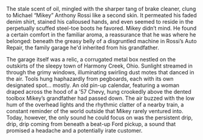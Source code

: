 The stale scent of oil, mingled with the sharper tang of brake cleaner, clung to Michael “Mikey” Anthony Rossi like a second skin. It permeated his faded denim shirt, stained his calloused hands, and even seemed to reside in the perpetually scuffed steel-toe boots he favored. Mikey didn’t mind. He found a certain comfort in the familiar aroma, a reassurance that he was where he belonged: beneath the greasy belly of a disgruntled machine in Rossi’s Auto Repair, the family garage he'd inherited from his grandfather.

The garage itself was a relic, a corrugated metal box nestled on the outskirts of the sleepy town of Harmony Creek, Ohio. Sunlight streamed in through the grimy windows, illuminating swirling dust motes that danced in the air. Tools hung haphazardly from pegboards, each with its own designated spot… mostly. An old pin-up calendar, featuring a woman draped across the hood of a '57 Chevy, hung crookedly above the dented toolbox Mikey’s grandfather had passed down. The air buzzed with the low hum of the overhead lights and the rhythmic clatter of a nearby train, a constant reminder of the world outside that Mikey rarely ventured into. Today, however, the only sound he could focus on was the persistent drip, drip, drip coming from beneath a beat-up Ford pickup, a sound that promised a headache and a potentially irate customer.
